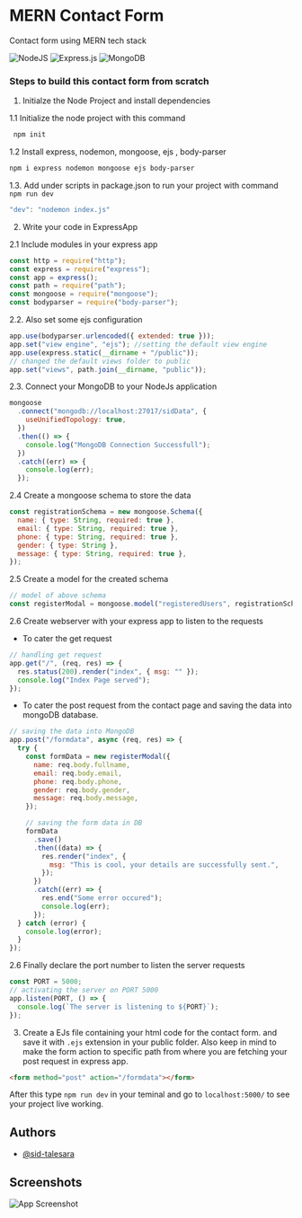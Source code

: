 # MERN Contact Form

Contact form using MERN tech stack

![NodeJS](https://img.shields.io/badge/node.js-6DA55F?style=for-the-badge&logo=node.js&logoColor=white)
![Express.js](https://img.shields.io/badge/express.js-%23404d59.svg?style=for-the-badge&logo=express&logoColor=%2361DAFB)
![MongoDB](https://img.shields.io/badge/MongoDB-%234ea94b.svg?style=for-the-badge&logo=mongodb&logoColor=white)

### Steps to build this contact form from scratch

1.  Initialze the Node Project and install dependencies

1.1 Initialize the node project with this command

```bash
 npm init
```

1.2 Install express, nodemon, mongoose, ejs , body-parser

```bash
npm i express nodemon mongoose ejs body-parser
```

1.3. Add under scripts in package.json to run your project with command `npm run dev`

```js
"dev": "nodemon index.js"
```

2. Write your code in ExpressApp

2.1 Include modules in your express app

```js
const http = require("http");
const express = require("express");
const app = express();
const path = require("path");
const mongoose = require("mongoose");
const bodyparser = require("body-parser");
```

2.2. Also set some ejs configuration

```js
app.use(bodyparser.urlencoded({ extended: true }));
app.set("view engine", "ejs"); //setting the default view engine
app.use(express.static(__dirname + "/public"));
// changed the default views folder to public
app.set("views", path.join(__dirname, "public"));
```

2.3. Connect your MongoDB to your NodeJs application

```js
mongoose
  .connect("mongodb://localhost:27017/sidData", {
    useUnifiedTopology: true,
  })
  .then(() => {
    console.log("MongoDB Connection Successfull");
  })
  .catch((err) => {
    console.log(err);
  });
```

2.4 Create a mongoose schema to store the data

```js
const registrationSchema = new mongoose.Schema({
  name: { type: String, required: true },
  email: { type: String, required: true },
  phone: { type: String, required: true },
  gender: { type: String },
  message: { type: String, required: true },
});
```

2.5 Create a model for the created schema

```js
// model of above schema
const registerModal = mongoose.model("registeredUsers", registrationSchema);
```

2.6 Create webserver with your express app to listen to the requests

- To cater the get request

```js
// handling get request
app.get("/", (req, res) => {
  res.status(200).render("index", { msg: "" });
  console.log("Index Page served");
});
```

- To cater the post request from the contact page and saving the data into mongoDB database.

```js
// saving the data into MongoDB
app.post("/formdata", async (req, res) => {
  try {
    const formData = new registerModal({
      name: req.body.fullname,
      email: req.body.email,
      phone: req.body.phone,
      gender: req.body.gender,
      message: req.body.message,
    });

    // saving the form data in DB
    formData
      .save()
      .then((data) => {
        res.render("index", {
          msg: "This is cool, your details are successfully sent.",
        });
      })
      .catch((err) => {
        res.end("Some error occured");
        console.log(err);
      });
  } catch (error) {
    console.log(error);
  }
});
```

2.6 Finally declare the port number to listen the server requests

```js
const PORT = 5000;
// activating the server on PORT 5000
app.listen(PORT, () => {
  console.log(`The server is listening to ${PORT}`);
});
```

3. Create a EJs file containing your html code for the contact form. and save it with `.ejs` extension in your public folder. Also keep in mind to make the form action to specific path from where you are fetching your post request in express app.

```html
<form method="post" action="/formdata"></form>
```

After this type `npm run dev` in your teminal and go to `localhost:5000/` to see your project live working.

## Authors

- [@sid-talesara](https://github.com/sid-talesara)

## Screenshots

![App Screenshot](https://i.imgur.com/Nm9DvTD.png)
